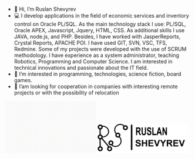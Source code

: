 - :wave: Hi, I’m Ruslan Shevyrev
- :computer: I develop applications in the field of economic services and inventory control on Oracle PL/SQL. As the main technology stack I use: PL/SQL, Oracle APEX, Javascript, Jquery, HTML, CSS. As additional skills I use JAVA, node.js, and PHP. Besides, I have worked with JasperReports, Crystal Reports, APACHE POI. I have used GIT, SVN, VSC, TFS, Redmine. Some of my projects were developed with the use of SCRUM methodology. I have experience as a system administrator, teaching Robotics, Programming and Computer Science. I am interested in technical innovations and passionate about the IT field.
- :book: I’m interested in programming, technologies, science fiction, board games.
- :eyes: I’am looking for cooperation in companies with interesting remote projects or with the possibility of relocation

<p align="left">
  <img src="/logoRS/logo.gif" width="49%" title="logo">
  <img src="/logoRS/logoRS_FULL.png" width="49%" title="RuslanShevyrev" >
</p>